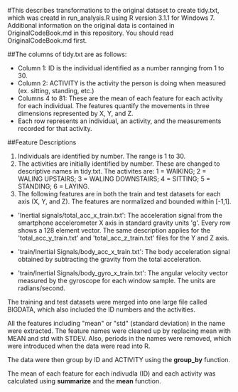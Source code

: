 #This describes transformations to the original dataset to create tidy.txt, which was creatd in run_analysis.R using R version 3.1.1 for Windows 7.  Additional information on the original data is contained in OriginalCodeBook.md in this repository.  You should read OriginalCodeBook.md first.

##The columns of tidy.txt are as follows:
- Column 1:  ID is the individual identified as a number rannging from 1 to 30.
- Column 2:  ACTIVITY is the activity the person is doing when measured (ex. sitting, standing, etc.)
- Columns 4 to 81: These are the mean of each feature for each activity for each individual.  The features quantify the movements in three dimensions represented by X, Y, and Z.
- Each row represents an individual, an activity, and the measurements recorded for that activity.

##Feature Descriptions
1.  Individuals are identified by number. The range is 1 to 30.
2.  The activities are initially identified by number. These are changed to descriptive names in tidy.txt.  The activites are:  1 = WAlKING; 2 = WALING UPSTAIRS; 3 = WALING DOWNSTAIRS; 4 = SITTING; 5 = STANDING; 6 = LAYING.
3.  The following features are in both the train and test datasets for each axis (X, Y, and Z).  The features are normalized and bounded within [-1,1].

- 'Inertial signals/total_acc_x_train.txt': The acceleration signal from the smartphone accelerometer X axis in standard gravity units 'g'. Every row shows a 128 element vector. The same description applies for the 'total_acc_y_train.txt' and 'total_acc_z_train.txt' files for the Y and Z axis. 

- 'train/Inertial Signals/body_acc_x_train.txt': The body acceleration signal obtained by subtracting the gravity from the total acceleration. 

- 'train/Inertial Signals/body_gyro_x_train.txt': The angular velocity vector measured by the gyroscope for each window sample. The units are radians/second. 


The training and test datasets were merged into one large file called BIGDATA, which also included the ID numbers and the activities.

All the features including "mean" or "std" (standard deviation) in the name were extracted.  The feature names were cleaned up by replacing mean with MEAN and std with STDEV.  Also, periods in the names were removed, which were introduced when the data were read into R.

The data were then group by ID and ACTIVITY using the **group_by** function.

The mean of each feature for each indivudla (ID) and each activity was calculated using **summarize** and the **mean** function.


